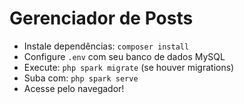 # Gerenciador de Posts
- Instale dependências: `composer install`
- Configure `.env` com seu banco de dados MySQL
- Execute: `php spark migrate` (se houver migrations)
- Suba com: `php spark serve`
- Acesse pelo navegador!